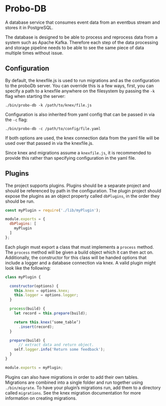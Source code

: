 # Probo-DB

A database service that consumes event data from an eventbus stream and stores it in PostgreSQL.

The database is designed to be able to process and reprocess data from a system such as Apache Kafka. Therefore each step of the data processing and storage pipeline needs to be able to see the same piece of data multiple times without issue.

## Configuration

By default, the knexfile.js is used to run migrations and as the configuration to the proboDb server. You can override this is a few ways, first, you can specify a path to a knexfile anywhere on the filesystem by passing the `-k` flag when starting the server:

```
./bin/probo-db -k /path/to/knex/file.js
```

Configuration is also inherited from yaml config that can be passed in via the `-c` flag:

```
./bin/probo-db -c /path/to/config/file.yaml
```

If both options are used, the knex connection data from the yaml file will be used over that passed in via the knexfile.js.

Since knex and migrations assume a `knexfile.js`, it is recommended to provide this rather than specifying configuration in the yaml file.

## Plugins

The project supports plugins. Plugins should be a separate project and should be referenced by path in the configuration. The plugin project should expose the plugins as an object property called `dbPlugins`, in the order they should be run.

```javascript
const myPlugin = require('./lib/myPlugin');

module.exports = {
  dbPlugins: [
    myPlugin
  ]
};
```

Each plugin must export a class that must implements a `process` method. The `process` method will be given a build object which it can then act on. Additionally, the constructor for this class will be handed options that include a logger and a database connection via knex. A valid plugin might look like the following:

```javascript
class myPlugin {

  constructor(options) {
    this.knex = options.knex;
    this.logger = options.logger;
  }

  process(build) {
    let record = this.prepare(build);

    return this.knex(‘some_table’)
      .insert(record);
  }

  prepare(build) {
	  // extract data and return object.
    self.logger.info('Return some feedback');
  }
}

module.exports = myPlugin;
```

Plugins can also have migrations in order to add their own tables. Migrations are combined into a single folder and run together using `./bin/migrate`. To have your plugin’s migrations run, add them to a directory called `migrations`. See the knex migration documentation for more information on creating migrations.
